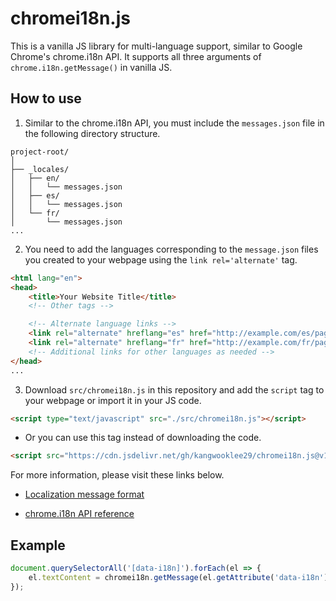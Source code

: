 # chromei18n.js

This is a vanilla JS library for multi-language support, similar to Google Chrome's chrome.i18n API. It supports all three arguments of `chrome.i18n.getMessage()` in vanilla JS.

## How to use

1. Similar to the chrome.i18n API, you must include the `messages.json` file in the following directory structure.

```
project-root/
│
├── _locales/
│   ├── en/
│   │   └── messages.json
│   ├── es/
│   │   └── messages.json
│   └── fr/
│       └── messages.json
...
```

2. You need to add the languages corresponding to the `message.json` files you created to your webpage using the `link rel='alternate'` tag.

```html
<html lang="en">
<head>
    <title>Your Website Title</title>
    <!-- Other tags -->

    <!-- Alternate language links -->
    <link rel="alternate" hreflang="es" href="http://example.com/es/page.html">
    <link rel="alternate" hreflang="fr" href="http://example.com/fr/page.html">
    <!-- Additional links for other languages as needed -->
</head>
...
```

3. Download `src/chromei18n.js` in this repository and add the `script` tag to your webpage or import it in your JS code.

```html
<script type="text/javascript" src="./src/chromei18n.js"></script>
```

- Or you can use this tag instead of downloading the code.

```html
<script src="https://cdn.jsdelivr.net/gh/kangwooklee29/chromei18n.js@v1.0.0/src/chromei18n.js"></script>
```

For more information, please visit these links below.

- [Localization message format](https://developer.chrome.com/docs/extensions/how-to/ui/localization-message-formats)

- [chrome.i18n API reference](https://developer.chrome.com/docs/extensions/reference/api/i18n)


## Example

```js
document.querySelectorAll('[data-i18n]').forEach(el => {
    el.textContent = chromei18n.getMessage(el.getAttribute('data-i18n'));
});
```
